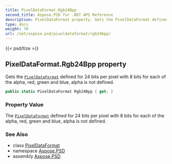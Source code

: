 ```yaml
---
title: PixelDataFormat.Rgb24Bpp
second_title: Aspose.PSD for .NET API Reference
description: PixelDataFormat property. Gets the PixelDataFormat defined for 24 bits per pixel with 8 bits for each of the alpha red green and blue alpha is not defined
type: docs
weight: 70
url: /net/aspose.psd/pixeldataformat/rgb24bpp/
---
```

{{< psd/tize >}}
## PixelDataFormat.Rgb24Bpp property

Gets the [`PixelDataFormat`](../) defined for 24 bits per pixel with 8 bits for each of the alpha, red, green and blue, alpha is not defined.

```csharp
public static PixelDataFormat Rgb24Bpp { get; }
```

### Property Value

The [`PixelDataFormat`](../) defined for 24 bits per pixel with 8 bits for each of the alpha, red, green and blue, alpha is not defined.

### See Also

* class [PixelDataFormat](../)
* namespace [Aspose.PSD](../../../aspose.psd/)
* assembly [Aspose.PSD](../../../)


